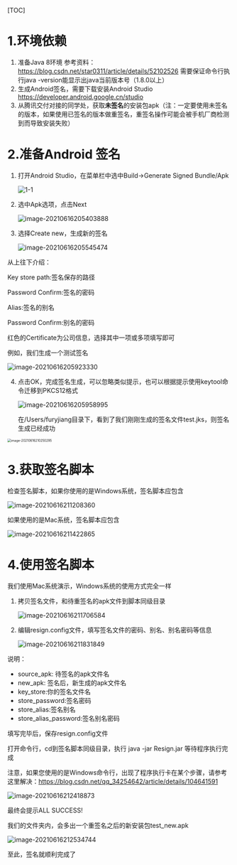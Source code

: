 [TOC]

# 1.环境依赖

1. 准备Java 8环境 参考资料：https://blog.csdn.net/star0311/article/details/52102526 需要保证命令行执行java -version能显示出java当前版本号（1.8.0以上）
2. 生成Android签名，需要下载安装Android Studio https://developer.android.google.cn/studio
3. 从腾讯交付对接的同学处，获取**未签名**的安装包apk（注：一定要使用未签名的版本，如果使用已签名的版本做重签名，重签名操作可能会被手机厂商检测到而导致安装失败）

# 2.准备Android 签名

1. 打开Android Studio，在菜单栏中选中Build->Generate Signed Bundle/Apk

   ![1-1](./img/1-1.png)

2. 选中Apk选项，点击Next

   ![image-20210616205403888](./img/image-20210616205403888.png)

3. 选择Create new，生成新的签名

   ![image-20210616205545474](./img/image-20210616205545474.png)

从上往下介绍：

Key store path:签名保存的路径

Password Confirm:签名的密码

Alias:签名的别名

Password Confirm:别名的密码

红色的Certificate为公司信息，选择其中一项或多项填写即可

例如，我们生成一个测试签名

![image-20210616205923330](./img/image-20210616205923330.png)

4. 点击OK，完成签名生成，可以忽略类似提示，也可以根据提示使用keytool命令迁移到PKCS12格式

   ![image-20210616205958995](./img/image-20210616205958995.png)

   在/Users/furyjiang目录下，看到了我们刚刚生成的签名文件test.jks，则签名生成已经成功

<img src="./img/image-20210616210250295.png" alt="image-20210616210250295" style="zoom:50%;" />

# 3.获取签名脚本

检查签名脚本，如果你使用的是Windows系统，签名脚本应包含

![image-20210616211208360](./img/image-20210616211208360.png)

如果使用的是Mac系统，签名脚本应包含

![image-20210616211422865](./img/image-20210616211422865.png)

# 4.使用签名脚本

我们使用Mac系统演示，Windows系统的使用方式完全一样

1. 拷贝签名文件，和待重签名的apk文件到脚本同级目录

   ![image-20210616211706584](./img/image-20210616211706584.png)

2. 编辑resign.config文件，填写签名文件的密码、别名、别名密码等信息

   ![image-20210616211831849](./img/image-20210616211831849.png)

说明：

- source_apk: 待签名的apk文件名
- new_apk: 签名后，新生成的apk文件名
- key_store:你的签名文件名
- store_password:签名密码
- store_alias:签名别名
- store_alias_password:签名别名密码

填写完毕后，保存resign.config文件



打开命令行，cd到签名脚本同级目录，执行 java -jar Resign.jar 等待程序执行完成

注意，如果您使用的是Windows命令行，出现了程序执行卡在某个步骤，请参考这里解决：https://blog.csdn.net/qq_34254642/article/details/104641591

![image-20210616212418873](./img/image-20210616212418873.png)

最终会提示ALL SUCCESS!

我们的文件夹内，会多出一个重签名之后的新安装包test_new.apk

![image-20210616212534744](./img/image-20210616212534744.png)

至此，签名就顺利完成了	